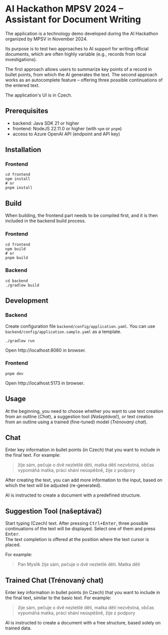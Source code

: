 # AI Hackathon MPSV 2024 – Assistant for Document Writing

The application is a technology demo developed during the AI Hackathon organized by MPSV in November 2024.

Its purpose is to test two approaches to AI support for writing official documents, which are often highly variable (e.g., records from local investigations).

The first approach allows users to summarize key points of a record in bullet points, from which the AI generates the text.
The second approach works as an autocomplete feature – offering three possible continuations of the entered text.

The application's UI is in Czech.

## Prerequisites
* backend: Java SDK 21 or higher
* frontend: NodeJS 22.11.0 or higher (with `npm` or `pnpm`)
* access to Azure OpenAI API (endpoint and API key)

## Installation

### Frontend
```shell
cd frontend
npm install
# or
pnpm install
```

## Build
When building, the frontend part needs to be compiled first, and it is then included in the backend build process.

### Frontend

```shell
cd frontend
npm build
# or
pnpm build
```

### Backend

```shell
cd backend
./gradlew build
```

## Development

### Backend
Create configuration file `backend/config/application.yaml`. You can use `backend/config/application.sample.yaml` as a template.

```shell
./gradlew run
```
Open http://localhost:8080 in browser.

### Frontend
```shell
pnpm dev 
```

Open http://localhost:5173 in browser.

## Usage

At the beginning, you need to choose whether you want to use text creation from an outline (*Chat*), a suggestion tool (*Našeptávač*),
or text creation from an outline using a trained (fine-tuned) model (*Trénovaný chat*).

## Chat

Enter key information in bullet points (in Czech) that you want to include in the final text. For example:

> žije sám, pečuje o dvě nezletilé děti, matka dětí nezvěstná, občas vypomáhá matka, práci shání neúspěšně, žije z podpory

After creating the text, you can add more information to the input, based on which the text will be adjusted (re-generated).

AI is instructed to create a document with a predefined structure.

## Suggestion Tool (našeptávač)

Start typing (Czech) text. After pressing <kbd>Ctrl+Enter</kbd>, three possible continuations of the text will be displayed. Select one of them and press <kbd>Enter</kbd>.  
The text completion is offered at the position where the text cursor is placed.

For example:

> Pan Myslík žije sám, pečuje o dvě nezletilé děti. Matka dětí

## Trained Chat (Trénovaný chat)

Enter key information in bullet points (in Czech) that you want to include in the final text, similar to the basic text. For example:

> žije sám, pečuje o dvě nezletilé děti, matka dětí nezvěstná, občas vypomáhá matka, práci shání neúspěšně, žije z podpory

AI is instructed to create a document with a free structure, based solely on trained data.
